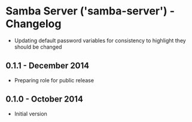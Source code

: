 # Samba Server ('samba-server') - Changelog

* Updating default password variables for consistency to highlight they should be changed
## 0.1.1 - December 2014

* Preparing role for public release

## 0.1.0 - October 2014

* Initial version